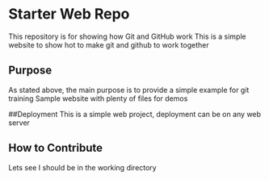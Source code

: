 # Starter Web Repo

This repository is for showing how Git and GitHub work
This is a simple website to show hot to make git and github to work together

## Purpose

As stated above, the main purpose is to provide a simple example for git training
Sample website with plenty of files for demos

##Deployment
This is a simple web project, deployment can be on any web server 

## How to Contribute
Lets see
I should be in the working directory
